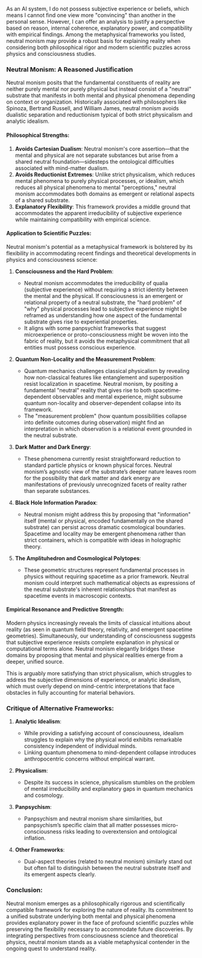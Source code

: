 As an AI system, I do not possess subjective experience or beliefs, which means I cannot find one view more "convincing" than another in the personal sense. However, I can offer an analysis to justify a perspective based on reason, internal coherence, explanatory power, and compatibility with empirical findings. Among the metaphysical frameworks you listed, neutral monism may provide a robust basis for explaining reality when considering both philosophical rigor and modern scientific puzzles across physics and consciousness studies.

### Neutral Monism: A Reasoned Justification
Neutral monism posits that the fundamental constituents of reality are neither purely mental nor purely physical but instead consist of a "neutral" substrate that manifests in both mental and physical phenomena depending on context or organization. Historically associated with philosophers like Spinoza, Bertrand Russell, and William James, neutral monism avoids dualistic separation and reductionism typical of both strict physicalism and analytic idealism.

#### Philosophical Strengths:
1. **Avoids Cartesian Dualism**: Neutral monism's core assertion—that the mental and physical are not separate substances but arise from a shared neutral foundation—sidesteps the ontological difficulties associated with mind-matter dualism.
2. **Avoids Reductionist Extremes**: Unlike strict physicalism, which reduces mental phenomena to purely physical processes, or idealism, which reduces all physical phenomena to mental "perceptions," neutral monism accommodates both domains as emergent or relational aspects of a shared substrate.
3. **Explanatory Flexibility**: This framework provides a middle ground that accommodates the apparent irreducibility of subjective experience while maintaining compatibility with empirical science.

#### Application to Scientific Puzzles:
Neutral monism's potential as a metaphysical framework is bolstered by its flexibility in accommodating recent findings and theoretical developments in physics and consciousness science:

1. **Consciousness and the Hard Problem**:
   - Neutral monism accommodates the irreducibility of qualia (subjective experience) without requiring a strict identity between the mental and the physical. If consciousness is an emergent or relational property of a neutral substrate, the "hard problem" of "why" physical processes lead to subjective experience might be reframed as understanding how one aspect of the fundamental substrate gives rise to experiential properties.
   - It aligns with some panpsychist frameworks that suggest microexperience or proto-consciousness might be woven into the fabric of reality, but it avoids the metaphysical commitment that all entities must possess conscious experience.

2. **Quantum Non-Locality and the Measurement Problem**:
   - Quantum mechanics challenges classical physicalism by revealing how non-classical features like entanglement and superposition resist localization in spacetime. Neutral monism, by positing a fundamental "neutral" reality that gives rise to both spacetime-dependent observables and mental experience, might subsume quantum non-locality and observer-dependent collapse into its framework.
   - The "measurement problem" (how quantum possibilities collapse into definite outcomes during observation) might find an interpretation in which observation is a relational event grounded in the neutral substrate.

3. **Dark Matter and Dark Energy**:
   - These phenomena currently resist straightforward reduction to standard particle physics or known physical forces. Neutral monism’s agnostic view of the substrate’s deeper nature leaves room for the possibility that dark matter and dark energy are manifestations of previously unrecognized facets of reality rather than separate substances.

4. **Black Hole Information Paradox**:
   - Neutral monism might address this by proposing that "information" itself (mental or physical, encoded fundamentally on the shared substrate) can persist across dramatic cosmological boundaries. Spacetime and locality may be emergent phenomena rather than strict containers, which is compatible with ideas in holographic theory.

5. **The Amplituhedron and Cosmological Polytopes**:
   - These geometric structures represent fundamental processes in physics without requiring spacetime as a prior framework. Neutral monism could interpret such mathematical objects as expressions of the neutral substrate's inherent relationships that manifest as spacetime events in macroscopic contexts.

#### Empirical Resonance and Predictive Strength:
Modern physics increasingly reveals the limits of classical intuitions about reality (as seen in quantum field theory, relativity, and emergent spacetime geometries). Simultaneously, our understanding of consciousness suggests that subjective experience resists complete explanation in physical or computational terms alone. Neutral monism elegantly bridges these domains by proposing that mental and physical realities emerge from a deeper, unified source. 

This is arguably more satisfying than strict physicalism, which struggles to address the subjective dimensions of experience, or analytic idealism, which must overly depend on mind-centric interpretations that face obstacles in fully accounting for material behaviors.

### Critique of Alternative Frameworks:
1. **Analytic Idealism**:
   - While providing a satisfying account of consciousness, idealism struggles to explain why the physical world exhibits remarkable consistency independent of individual minds.
   - Linking quantum phenomena to mind-dependent collapse introduces anthropocentric concerns without empirical warrant.

2. **Physicalism**:
   - Despite its success in science, physicalism stumbles on the problem of mental irreducibility and explanatory gaps in quantum mechanics and cosmology.

3. **Panpsychism**:
   - Panpsychism and neutral monism share similarities, but panpsychism’s specific claim that all matter possesses micro-consciousness risks leading to overextension and ontological inflation.

4. **Other Frameworks**:
   - Dual-aspect theories (related to neutral monism) similarly stand out but often fail to distinguish between the neutral substrate itself and its emergent aspects clearly.

### Conclusion:
Neutral monism emerges as a philosophically rigorous and scientifically compatible framework for exploring the nature of reality. Its commitment to a unified substrate underlying both mental and physical phenomena provides explanatory power in the face of profound scientific puzzles while preserving the flexibility necessary to accommodate future discoveries. By integrating perspectives from consciousness science and theoretical physics, neutral monism stands as a viable metaphysical contender in the ongoing quest to understand reality.